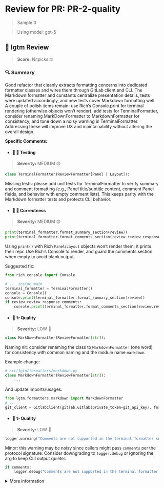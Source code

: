 # Review for PR: PR-2-quality

> Sample 3

> Using model: gpt-5


## 🦉 lgtm Review

> **Score:** Nitpicks 🤓

### 🔍 Summary

Good refactor that cleanly extracts formatting concerns into dedicated formatter classes and wires them through GitLab client and CLI. The Markdown formatter and constants centralize presentation details, tests were updated accordingly, and new tests cover Markdown formatting well. A couple of polish items remain: use Rich’s Console.print for terminal rendering (otherwise objects won’t render), add tests for TerminalFormatter, consider renaming MarkDownFormatter to MarkdownFormatter for consistency, and tone down a noisy warning in TerminalFormatter. Addressing these will improve UX and maintainability without altering the overall design.

**Specific Comments:**

- #### 🦉 🧪 Testing

> **Severity:** MEDIUM 🟡




```python
class TerminalFormatter(ReviewFormatter[Panel | Layout]):
```


Missing tests: please add unit tests for TerminalFormatter to verify summary and comment formatting (e.g., Panel title/subtitle content, comment Panel fields, and behavior with empty comment lists). This keeps parity with the Markdown formatter tests and protects CLI behavior.



- #### 🦉 🎯 Correctness

> **Severity:** MEDIUM 🟡




```python
print(terminal_formatter.format_summary_section(review))
print(terminal_formatter.format_comments_section(review.review_response.comments))
```


Using `print()` with Rich `Panel`/`Layout` objects won’t render them; it prints their repr. Use Rich’s Console to render, and guard the comments section when empty to avoid blank output.

Suggested fix:

```python
from rich.console import Console

# ... inside main
terminal_formatter = TerminalFormatter()
console = Console()
console.print(terminal_formatter.format_summary_section(review))
if review.review_response.comments:
    console.print(terminal_formatter.format_comments_section(review.review_response.comments))
```




- #### 🦉 ✨ Quality

> **Severity:** LOW 🔵




```python
class MarkDownFormatter(ReviewFormatter[str]):
```


Naming nit: consider renaming the class to `MarkdownFormatter` (one word) for consistency with common naming and the module name `markdown`.

Example change:

```python
# src/lgtm/formatters/markdown.py
class MarkdownFormatter(ReviewFormatter[str]):
    ...
```

And update imports/usages:

```python
from lgtm.formatters.markdown import MarkdownFormatter
# ...
git_client = GitlabClient(gitlab.Gitlab(private_token=git_api_key), formatter=MarkdownFormatter())
```




- #### 🦉 ✨ Quality

> **Severity:** LOW 🔵




```python
logger.warning("Comments are not supported in the terminal formatter summary section")
```


Minor: this warning may be noisy since callers might pass `comments` per the protocol signature. Consider downgrading to `logger.debug` or ignoring the arg to keep CLI output quieter.

```python
if comments:
    logger.debug("Comments are not supported in the terminal formatter summary section")
```




<details><summary>More information</summary>

- **Id**: `490f0458ae3746568ade97f0dc519364`
- **Model**: `gpt-5`
- **Created at**: `2025-08-12T09:27:36.615448+00:00`


<details><summary>Usage summary</summary>

<details><summary>Call 1</summary>

- **Request count**: `1`
- **Request tokens**: `25972`
- **Response tokens**: `7295`
- **Total tokens**: `33267`
</details>


<details><summary>Call 2</summary>

- **Request count**: `1`
- **Request tokens**: `19849`
- **Response tokens**: `5054`
- **Total tokens**: `24903`
</details>

**Total tokens**: `58170`
</details>


> See the [📚 lgtm-ai repository](https://github.com/elementsinteractive/lgtm-ai) for more information about lgtm.

</details>
